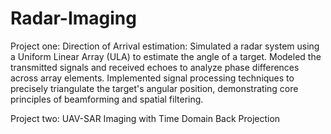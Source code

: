 # Radar-Imaging
Project one: Direction of Arrival estimation:
Simulated a radar system using a Uniform Linear Array (ULA) to estimate the angle of a target. Modeled the transmitted signals and received echoes to analyze phase differences across array elements. Implemented signal processing techniques to precisely triangulate the target's angular position, demonstrating core principles of beamforming and spatial filtering.

Project two: UAV-SAR Imaging with Time Domain Back Projection
